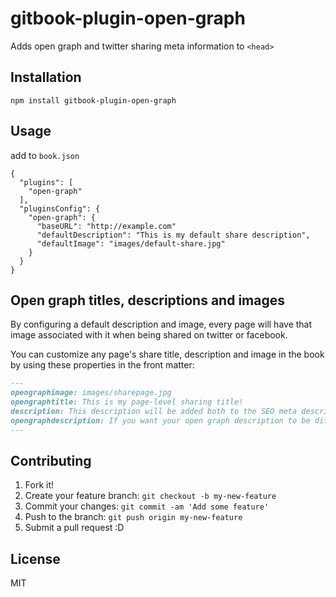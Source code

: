 # gitbook-plugin-open-graph

Adds open graph and twitter sharing meta information to `<head>`

## Installation

    npm install gitbook-plugin-open-graph

## Usage

add to `book.json`

```
{
  "plugins": [
    "open-graph"
  ],
  "pluginsConfig": {
    "open-graph": {
      "baseURL": "http://example.com"
      "defaultDescription": "This is my default share description",
      "defaultImage": "images/default-share.jpg"
    }
  }
}
```

## Open graph titles, descriptions and images

By configuring a default description and image, every page will have that image associated with it when being shared on twitter or facebook.

You can customize any page's share title, description and image in the book by using these properties in the front matter:

```markdown
---
opengraphimage: images/sharepage.jpg
opengraphtitle: This is my page-level sharing title!
description: This description will be added both to the SEO meta description as well as the share description.
opengraphdescription: If you want your open graph description to be different then your SEO description, use both!
---
```

## Contributing

1. Fork it!
2. Create your feature branch: `git checkout -b my-new-feature`
3. Commit your changes: `git commit -am 'Add some feature'`
4. Push to the branch: `git push origin my-new-feature`
5. Submit a pull request :D

## License

MIT